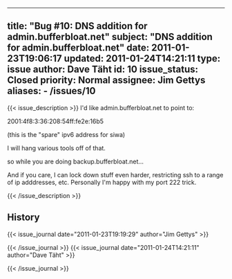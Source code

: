 
---
title: "Bug #10: DNS addition for admin.bufferbloat.net"
subject: "DNS addition for admin.bufferbloat.net"
date: 2011-01-23T19:06:17
updated: 2011-01-24T14:21:11
type: issue
author: Dave Täht
id: 10
issue_status: Closed
priority: Normal
assignee: Jim Gettys
aliases:
    - /issues/10
---

{{< issue_description >}}
I'd like admin.bufferbloat.net to point to:

2001:4f8:3:36:208:54ff:fe2e:16b5

(this is the "spare" ipv6 address for siwa)

I will hang various tools off of that.

so while you are doing backup.bufferbloat.net...

And if you care, I can lock down stuff even harder, restricting ssh to a
range of ip adddresses, etc. Personally I'm happy with my port 222
trick.


{{< /issue_description >}}

## History
{{< issue_journal date="2011-01-23T19:19:29" author="Jim Gettys" >}}

{{< /issue_journal >}}
{{< issue_journal date="2011-01-24T14:21:11" author="Dave Täht" >}}

{{< /issue_journal >}}


